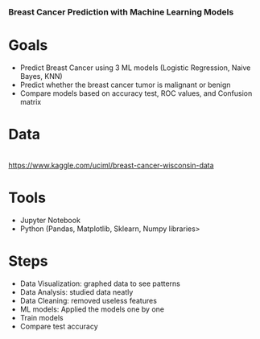 ### Breast Cancer Prediction with Machine Learning Models

# Goals
- Predict Breast Cancer using 3 ML models (Logistic Regression, Naive Bayes, KNN) 
- Predict whether the breast cancer tumor is malignant or benign
- Compare models based on accuracy test, ROC values, and Confusion matrix

# Data
<br>https://www.kaggle.com/uciml/breast-cancer-wisconsin-data </br>

# Tools
- Jupyter Notebook
- Python (Pandas, Matplotlib, Sklearn, Numpy libraries>

# Steps 
- Data Visualization: graphed data to see patterns
- Data Analysis: studied data neatly
- Data Cleaning: removed useless features
- ML models: Applied the models one by one
- Train models
- Compare test accuracy 

